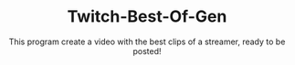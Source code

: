 <h1 align="center">Twitch-Best-Of-Gen</h1>
<div align="center">This program create a video with the best clips of a streamer, ready to be posted!</div>
